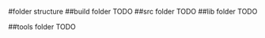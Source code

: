 #folder structure
##build folder
	TODO
##src folder
	TODO
##lib folder
	TODO
	
##tools folder
	TODO 
	
	